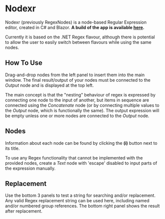 # Nodexr
Nodexr (previously RegexNodes) is a node-based Regular Expression editor, created in C# and Blazor.
__A build of the app is available [here](https://jcparkyn.github.io/nodexr).__

Currently it is based on the .NET Regex flavour, although there is potential to allow the user to easily switch between flavours while using the same nodes.

## How To Use
Drag-and-drop nodes from the left panel to insert them into the main window. The final result/output of your nodes must be connected to the _Output_ node and is displayed at the top left.

The main concept is that the "nesting" behaviour of regex is expressed by connecting one node to the input of another, but items in sequence are connected using the *Concatenate* node (or by connecting multiple values to the *Output* node, which is functionally the same).
The output expression will be empty unless one or more nodes are connected to the _Output_ node.

## Nodes
Information about each node can be found by clicking the **(i)** button next to its title.

To use any Regex functionality that cannot be implemented with the provided nodes, create a *Text* node with 'escape' disabled to input parts of the expression manually.

## Replacement
Use the bottom 3 panels to test a string for searching and/or replacement. Any valid Regex replacement string can be used here, including named and/or numbered group references. The bottom right panel shows the result after replacement.
